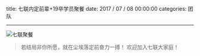 title: 七联内定前辈+19卒学员聚餐
date: 2017 / 07 / 08 00:00:00
categories: 团队

---

![七联聚餐](http://wx4.sinaimg.cn/mw690/a9a40e85gy1fhe4zj3xvmj23402c0npf.jpg)

<blockquote class="blockquote-center"> 若结局非你所愿，就在尘埃落定前奋力一搏！ 欢迎加入七联大家庭！ </blockquote>